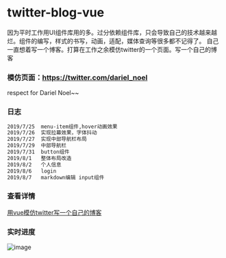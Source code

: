 # twitter-blog-vue

因为平时工作用UI组件库用的多。过分依赖组件库，只会导致自己的技术越来越烂。组件的编写，样式的书写，动画，适配，媒体查询等很多都不记得了。
自己一直想着写一个博客。打算在工作之余模仿twitter的一个页面。写一个自己的博客

### 模仿页面：https://twitter.com/dariel_noel 

respect for Dariel Noel~~

### 日志
``` bash
2019/7/25  menu-item组件,hover动画效果
2019/7/26  实现拉幕效果，字体抖动
2019/7/27  实现中部导航栏布局
2019/7/29  中部导航栏
2019/7/31  button组件
2019/8/1   整体布局改造
2019/8/2   个人信息
2019/8/6   login
2019/8/7   markdown编辑 input组件

```
### 查看详情
[用vue模仿twitter写一个自己的博客](https://blog.csdn.net/weixin_42565137/article/details/97619525)

### 实时进度
![image](https://github.com/pppercyWang/twitter-blog-vue/blob/master/public/img/demo.gif)